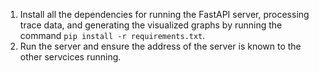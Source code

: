 1. Install all the dependencies for running the FastAPI server, processing trace data, and generating the visualized graphs by running the command `pip install -r requirements.txt`. 
2. Run the server and ensure the address of the server is known to the other servcices running.